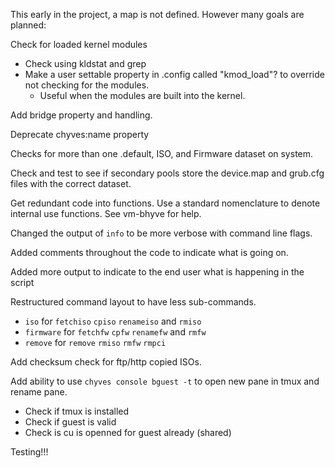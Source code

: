 This early in the project, a map is not defined. However many goals are planned:

Check for loaded kernel modules
- Check using kldstat and grep
- Make a user settable property in .config called "kmod_load"? to override not checking for the modules.
  - Useful when the modules are built into the kernel.
  
Add bridge property and handling.

Deprecate chyves:name property

Checks for more than one .default, ISO, and Firmware dataset on system.

Check and test to see if secondary pools store the device.map and grub.cfg files with the correct dataset.

Get redundant code into functions. Use a standard nomenclature to denote internal use functions. See vm-bhyve for help.

Changed the output of `info` to be more verbose with command line flags.

Added comments throughout the code to indicate what is going on.

Added more output to indicate to the end user what is happening in the script

Restructured command layout to have less sub-commands.
- `iso` for `fetchiso` `cpiso` `renameiso` and `rmiso`
- `firmware` for `fetchfw` `cpfw` `renamefw` and `rmfw`
- `remove` for `remove` `rmiso` `rmfw` `rmpci`

Add checksum check for ftp/http copied ISOs.

Add ability to use `chyves console bguest -t` to open new pane in tmux and rename pane.
- Check if tmux is installed
- Check if guest is valid
- Check is cu is openned for guest already (shared)

Testing!!!
